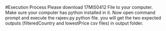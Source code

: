 #Execution Process
Please download 17MIS0412 File to your computer.
Make sure your computer has python installed in it.
Now open command prompt and execute the rajeev.py python file.
you will get the two expected outputs (filteredCountry and lowestPrice csv files) in output folder.
